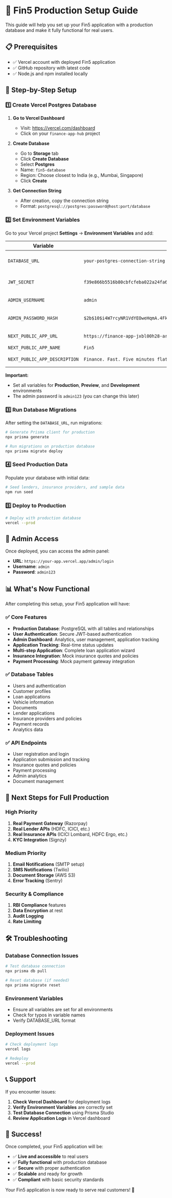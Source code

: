# 🚀 Fin5 Production Setup Guide

This guide will help you set up your Fin5 application with a production database and make it fully functional for real users.

## 📋 Prerequisites

- ✅ Vercel account with deployed Fin5 application
- ✅ GitHub repository with latest code
- ✅ Node.js and npm installed locally

## 🔧 Step-by-Step Setup

### 1️⃣ Create Vercel Postgres Database

1. **Go to Vercel Dashboard**
   - Visit: https://vercel.com/dashboard
   - Click on your `finance-app-hub` project

2. **Create Database**
   - Go to **Storage** tab
   - Click **Create Database**
   - Select **Postgres**
   - Name: `fin5-database`
   - Region: Choose closest to India (e.g., Mumbai, Singapore)
   - Click **Create**

3. **Get Connection String**
   - After creation, copy the connection string
   - Format: `postgresql://postgres:password@host:port/database`

### 2️⃣ Set Environment Variables

Go to your Vercel project **Settings** → **Environment Variables** and add:

| Variable | Value | Description |
|----------|-------|-------------|
| `DATABASE_URL` | `your-postgres-connection-string` | Production database URL |
| `JWT_SECRET` | `f39e866b5516b80cbfcfeba022a24fa6890bce80aff50f806705eeb55a560d7bcecc9c30660859a2c4e1df61146b0fe3d321d531edc0f0af616652ce528bb591` | JWT signing secret |
| `ADMIN_USERNAME` | `admin` | Admin login username |
| `ADMIN_PASSWORD_HASH` | `$2b$10$i4W7rcyNR1VdYEOweHqmA.4Fk.IFFjrH6Oux.ChTKH2arlOVqtXPO` | Admin password hash |
| `NEXT_PUBLIC_APP_URL` | `https://finance-app-jxbl00h28-aradhana-kurups-projects.vercel.app` | Your app URL |
| `NEXT_PUBLIC_APP_NAME` | `Fin5` | App name |
| `NEXT_PUBLIC_APP_DESCRIPTION` | `Finance. Fast. Five minutes flat.` | App description |

**Important:** 
- Set all variables for **Production**, **Preview**, and **Development** environments
- The admin password is `admin123` (you can change this later)

### 3️⃣ Run Database Migrations

After setting the `DATABASE_URL`, run migrations:

```bash
# Generate Prisma client for production
npx prisma generate

# Run migrations on production database
npx prisma migrate deploy
```

### 4️⃣ Seed Production Data

Populate your database with initial data:

```bash
# Seed lenders, insurance providers, and sample data
npm run seed
```

### 5️⃣ Deploy to Production

```bash
# Deploy with production database
vercel --prod
```

## 🔐 Admin Access

Once deployed, you can access the admin panel:

- **URL**: `https://your-app.vercel.app/admin/login`
- **Username**: `admin`
- **Password**: `admin123`

## 📊 What's Now Functional

After completing this setup, your Fin5 application will have:

### ✅ **Core Features**
- **Production Database**: PostgreSQL with all tables and relationships
- **User Authentication**: Secure JWT-based authentication
- **Admin Dashboard**: Analytics, user management, application tracking
- **Application Tracking**: Real-time status updates
- **Multi-step Application**: Complete loan application wizard
- **Insurance Integration**: Mock insurance quotes and policies
- **Payment Processing**: Mock payment gateway integration

### ✅ **Database Tables**
- Users and authentication
- Customer profiles
- Loan applications
- Vehicle information
- Documents
- Lender applications
- Insurance providers and policies
- Payment records
- Analytics data

### ✅ **API Endpoints**
- User registration and login
- Application submission and tracking
- Insurance quotes and policies
- Payment processing
- Admin analytics
- Document management

## 🔄 Next Steps for Full Production

### **High Priority**
1. **Real Payment Gateway** (Razorpay)
2. **Real Lender APIs** (HDFC, ICICI, etc.)
3. **Real Insurance APIs** (ICICI Lombard, HDFC Ergo, etc.)
4. **KYC Integration** (Signzy)

### **Medium Priority**
1. **Email Notifications** (SMTP setup)
2. **SMS Notifications** (Twilio)
3. **Document Storage** (AWS S3)
4. **Error Tracking** (Sentry)

### **Security & Compliance**
1. **RBI Compliance** features
2. **Data Encryption** at rest
3. **Audit Logging**
4. **Rate Limiting**

## 🛠️ Troubleshooting

### Database Connection Issues
```bash
# Test database connection
npx prisma db pull

# Reset database (if needed)
npx prisma migrate reset
```

### Environment Variables
- Ensure all variables are set for all environments
- Check for typos in variable names
- Verify DATABASE_URL format

### Deployment Issues
```bash
# Check deployment logs
vercel logs

# Redeploy
vercel --prod
```

## 📞 Support

If you encounter issues:

1. **Check Vercel Dashboard** for deployment logs
2. **Verify Environment Variables** are correctly set
3. **Test Database Connection** using Prisma Studio
4. **Review Application Logs** in Vercel dashboard

## 🎉 Success!

Once completed, your Fin5 application will be:
- ✅ **Live and accessible** to real users
- ✅ **Fully functional** with production database
- ✅ **Secure** with proper authentication
- ✅ **Scalable** and ready for growth
- ✅ **Compliant** with basic security standards

Your Fin5 application is now ready to serve real customers! 🚀 